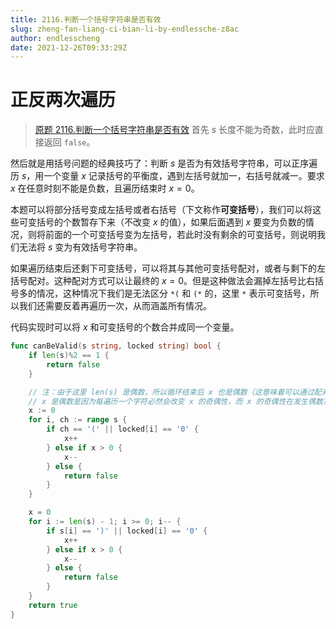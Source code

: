 ```yaml
---
title: 2116.判断一个括号字符串是否有效
slug: zheng-fan-liang-ci-bian-li-by-endlessche-z8ac
author: endlesscheng
date: 2021-12-26T09:33:29Z
---
```

# 正反两次遍历
 
> [原题 2116.判断一个括号字符串是否有效](https://leetcode.cn/problems/check-if-a-parentheses-string-can-be-valid)
首先 $s$ 长度不能为奇数，此时应直接返回 $\texttt{false}$。

然后就是用括号问题的经典技巧了：判断 $s$ 是否为有效括号字符串，可以正序遍历 $s$，用一个变量 $x$ 记录括号的平衡度，遇到左括号就加一，右括号就减一。要求 $x$ 在任意时刻不能是负数，且遍历结束时 $x=0$。

本题可以将部分括号变成左括号或者右括号（下文称作**可变括号**），我们可以将这些可变括号的个数暂存下来（不改变 $x$ 的值），如果后面遇到 $x$ 要变为负数的情况，则将前面的一个可变括号变为左括号，若此时没有剩余的可变括号，则说明我们无法将 $s$ 变为有效括号字符串。

如果遍历结束后还剩下可变括号，可以将其与其他可变括号配对，或者与剩下的左括号配对。这种配对方式可以让最终的 $x=0$。但是这种做法会漏掉左括号比右括号多的情况，这种情况下我们是无法区分 $\texttt{*(}$ 和 $\texttt{(*}$ 的，这里 $\texttt{*}$ 表示可变括号，所以我们还需要反着再遍历一次，从而涵盖所有情况。

代码实现时可以将 $x$ 和可变括号的个数合并成同一个变量。

```go
func canBeValid(s string, locked string) bool {
	if len(s)%2 == 1 {
		return false
	}

	// 注：由于这里 len(s) 是偶数，所以循环结束后 x 也是偶数（这意味着可以通过配对来让括号平衡度为 0），无需判断 x 是否为奇数
	// x 是偶数是因为每遍历一个字符必然会改变 x 的奇偶性，而 x 的奇偶性在发生偶数次变化后的结果是 x 的奇偶性不变
	x := 0
	for i, ch := range s {
		if ch == '(' || locked[i] == '0' {
			x++
		} else if x > 0 {
			x--
		} else {
			return false
		}
	}

	x = 0
	for i := len(s) - 1; i >= 0; i-- {
		if s[i] == ')' || locked[i] == '0' {
			x++
		} else if x > 0 {
			x--
		} else {
			return false
		}
	}
	return true
}
```
